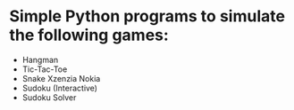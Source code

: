# Simple Python programs to simulate the following games:
* Hangman
* Tic-Tac-Toe
* Snake Xzenzia Nokia
* Sudoku (Interactive)
* Sudoku Solver
